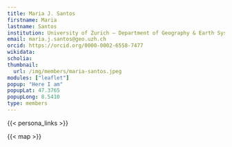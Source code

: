 ```yaml
---
title: Maria J. Santos
firstname: Maria
lastname: Santos
institution: University of Zurich – Department of Geography & Earth System Science (ESS); Co‑Director URPP Global Change & Biodiversity
email: maria.j.santos@geo.uzh.ch
orcid: https://orcid.org/0000-0002-6558-7477
wikidata:
scholia:
thumbnail:
  url: /img/members/maria-santos.jpeg
modules: ["leaflet"]
popup: "Here I am"
popupLat: 47.3765
popupLong: 8.5410
type: members
---
```


{{< persona_links >}}

{{< map >}}
